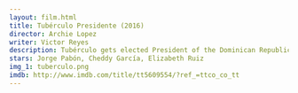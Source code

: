 ```yaml
---
layout: film.html
title: Tubérculo Presidente (2016)
director: Archie Lopez
writer: Victor Reyes
description: Tubérculo gets elected President of the Dominican Republic, with his friend Tirson as vice-president and counselor.
stars: Jorge Pabón, Cheddy García, Elizabeth Ruiz
img_1: tuberculo.png
imdb: http://www.imdb.com/title/tt5609554/?ref_=ttco_co_tt
---
```

